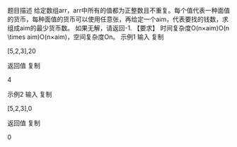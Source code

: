 题目描述
给定数组arr，arr中所有的值都为正整数且不重复。每个值代表一种面值的货币，每种面值的货币可以使用任意张，再给定一个aim，代表要找的钱数，求组成aim的最少货币数。
如果无解，请返回-1.
【要求】
时间复杂度O(n×aim)O(n \times aim)O(n×aim)，空间复杂度On。
示例1
输入
复制

[5,2,3],20

返回值
复制

4

示例2
输入
复制

[5,2,3],0

返回值
复制

0

